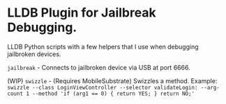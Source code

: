 # LLDB Plugin for Jailbreak Debugging.

LLDB Python scripts with a few helpers that I use when debugging jailbroken devices.

`jailbreak` - Connects to jailbroken device via USB at port 6666.

(WIP) `swizzle` - (Requires MobileSubstrate) Swizzles a method. Example: `swizzle --class LoginViewController --selector validateLogin: --arg-count 1 --method 'if (arg1 == 0) { return YES; } return NO;'`
